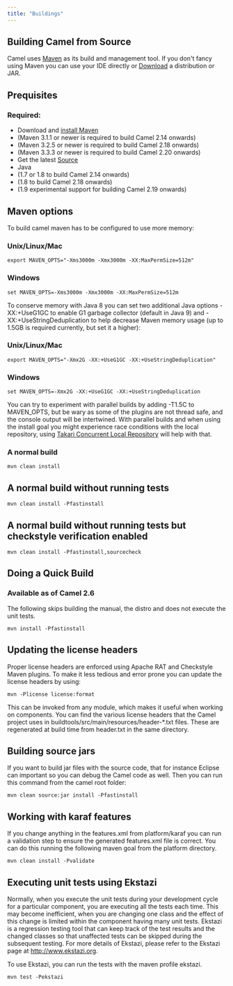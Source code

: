 ```yaml
---
title: "Buildings"
---
```


## Building Camel from Source

Camel uses [Maven](http://maven.apache.org/) as its build and management tool. If you don't fancy using Maven you can use your IDE directly or [Download](/download/) a distribution or JAR.

## Prequisites

### Required:

*  Download and [install Maven](http://maven.apache.org/download.html)
  *  (Maven 3.1.1 or newer is required to build Camel 2.14 onwards)
  *  (Maven 3.2.5 or newer is required to build Camel 2.18 onwards)
  *  (Maven 3.3.3 or newer is required to build Camel 2.20 onwards)
*  Get the latest [Source](https://camel.apache.org/source.html)
*  Java
  *  (1.7 or 1.8 to build Camel 2.14 onwards)
  *  (1.8 to build Camel 2.18 onwards)
  *  (1.9 experimental support for building Camel 2.19 onwards)

## Maven options

To build camel maven has to be configured to use more memory:

### Unix/Linux/Mac

```
export MAVEN_OPTS="-Xms3000m -Xmx3000m -XX:MaxPermSize=512m"
```

### Windows

```
set MAVEN_OPTS=-Xms3000m -Xmx3000m -XX:MaxPermSize=512m
```

To conserve memory with Java 8 you can set two additional Java options -XX:+UseG1GC to enable G1 garbage collector (default in Java 9) and -XX:+UseStringDeduplication to help decrease Maven memory usage (up to 1.5GB is required currently, but set it a higher):

### Unix/Linux/Mac

```
export MAVEN_OPTS="-Xmx2G -XX:+UseG1GC -XX:+UseStringDeduplication"

```

### Windows

```
set MAVEN_OPTS=-Xmx2G -XX:+UseG1GC -XX:+UseStringDeduplication
```

You can try to experiment with parallel builds by adding -T1.5C to MAVEN_OPTS, but be wary as some of the plugins are not thread safe, and the console output will be intertwined. With parallel builds and when using the install goal you might experience race conditions with the local repository, using [Takari Concurrent Local Repository](https://github.com/takari/takari-local-repository) will help with that.

### A normal build

```
mvn clean install
```

## A normal build without running tests

```
mvn clean install -Pfastinstall
```

## A normal build without running tests but checkstyle verification enabled

```
mvn clean install -Pfastinstall,sourcecheck
```

## Doing a Quick Build

### Available as of Camel 2.6

The following skips building the manual, the distro and does not execute the unit tests.

```
mvn install -Pfastinstall
```

## Updating the license headers

Proper license headers are enforced using Apache RAT and Checkstyle Maven plugins. To make it less tedious and error prone you can update the license headers by using:

```
mvn -Plicense license:format
```

This can be invoked from any module, which makes it useful when working on components. You can find the various license headers that the Camel project uses in buildtools/src/main/resources/header-*.txt files. These are regenerated at build time from header.txt in the same directory.

## Building source jars

If you want to build jar files with the source code, that for instance Eclipse can important so you can debug the Camel code as well. Then you can run this command from the camel root folder:

```
mvn clean source:jar install -Pfastinstall
```

## Working with karaf features

If you change anything in the features.xml from platform/karaf you can run a validation step to ensure the generated features.xml file is correct. You can do this running the following maven goal from the platform directory.

```
mvn clean install -Pvalidate
```

## Executing unit tests using Ekstazi

Normally, when you execute the unit tests during your development cycle for a particular component, you are executing all the tests each time. This may become inefficient, when you are changing one class and the effect of this change is limited within the component having many unit tests. Ekstazi is a regression testing tool that can keep track of the test results and the changed classes so that unaffected tests can be skipped during the subsequent testing. For more details of Ekstazi, please refer to the Ekstazi page at http://www.ekstazi.org.

To use Ekstazi, you can run the tests with the maven profile ekstazi.

```
mvn test -Pekstazi
```
